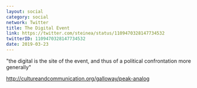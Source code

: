 ```yaml
---
layout: social
category: social
network: Twitter
title: The Digital Event
link: https://twitter.com/steinea/status/1109470328147734532
twitterID: 1109470328147734532
date: 2019-03-23
---
```


"the digital is the site of the event, and thus of a political confrontation more generally"

<http://cultureandcommunication.org/galloway/peak-analog>
